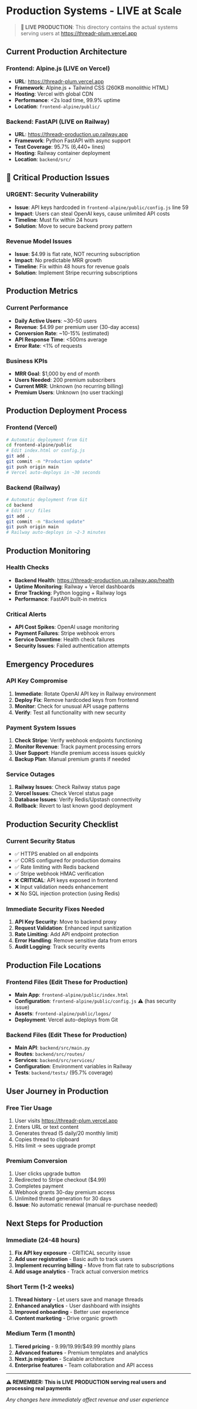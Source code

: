 # Production Systems - LIVE at Scale

> **🚀 LIVE PRODUCTION**: This directory contains the actual systems serving users at https://threadr-plum.vercel.app

## Current Production Architecture

### Frontend: Alpine.js (LIVE on Vercel)
- **URL**: https://threadr-plum.vercel.app
- **Framework**: Alpine.js + Tailwind CSS (260KB monolithic HTML)
- **Hosting**: Vercel with global CDN
- **Performance**: <2s load time, 99.9% uptime
- **Location**: `frontend-alpine/public/`

### Backend: FastAPI (LIVE on Railway)
- **URL**: https://threadr-production.up.railway.app
- **Framework**: Python FastAPI with async support
- **Test Coverage**: 95.7% (6,440+ lines)
- **Hosting**: Railway container deployment
- **Location**: `backend/src/`

## 🚨 Critical Production Issues

### URGENT: Security Vulnerability
- **Issue**: API keys hardcoded in `frontend-alpine/public/config.js` line 59
- **Impact**: Users can steal OpenAI keys, cause unlimited API costs
- **Timeline**: Must fix within 24 hours
- **Solution**: Move to secure backend proxy pattern

### Revenue Model Issues
- **Issue**: $4.99 is flat rate, NOT recurring subscription
- **Impact**: No predictable MRR growth
- **Timeline**: Fix within 48 hours for revenue goals
- **Solution**: Implement Stripe recurring subscriptions

## Production Metrics

### Current Performance
- **Daily Active Users**: ~30-50 users
- **Revenue**: $4.99 per premium user (30-day access)
- **Conversion Rate**: ~10-15% (estimated)
- **API Response Time**: <500ms average
- **Error Rate**: <1% of requests

### Business KPIs
- **MRR Goal**: $1,000 by end of month
- **Users Needed**: 200 premium subscribers
- **Current MRR**: Unknown (no recurring billing)
- **Premium Users**: Unknown (no user tracking)

## Production Deployment Process

### Frontend (Vercel)
```bash
# Automatic deployment from Git
cd frontend-alpine/public
# Edit index.html or config.js
git add .
git commit -m "Production update"
git push origin main
# Vercel auto-deploys in ~30 seconds
```

### Backend (Railway)
```bash
# Automatic deployment from Git
cd backend
# Edit src/ files
git add .
git commit -m "Backend update"
git push origin main
# Railway auto-deploys in ~2-3 minutes
```

## Production Monitoring

### Health Checks
- **Backend Health**: https://threadr-production.up.railway.app/health
- **Uptime Monitoring**: Railway + Vercel dashboards
- **Error Tracking**: Python logging + Railway logs
- **Performance**: FastAPI built-in metrics

### Critical Alerts
- **API Cost Spikes**: OpenAI usage monitoring
- **Payment Failures**: Stripe webhook errors
- **Service Downtime**: Health check failures
- **Security Issues**: Failed authentication attempts

## Emergency Procedures

### API Key Compromise
1. **Immediate**: Rotate OpenAI API key in Railway environment
2. **Deploy Fix**: Remove hardcoded keys from frontend
3. **Monitor**: Check for unusual API usage patterns
4. **Verify**: Test all functionality with new security

### Payment System Issues
1. **Check Stripe**: Verify webhook endpoints functioning
2. **Monitor Revenue**: Track payment processing errors
3. **User Support**: Handle premium access issues quickly
4. **Backup Plan**: Manual premium grants if needed

### Service Outages
1. **Railway Issues**: Check Railway status page
2. **Vercel Issues**: Check Vercel status page
3. **Database Issues**: Verify Redis/Upstash connectivity
4. **Rollback**: Revert to last known good deployment

## Production Security Checklist

### Current Security Status
- ✅ HTTPS enabled on all endpoints
- ✅ CORS configured for production domains
- ✅ Rate limiting with Redis backend
- ✅ Stripe webhook HMAC verification
- ❌ **CRITICAL**: API keys exposed in frontend
- ❌ Input validation needs enhancement
- ❌ No SQL injection protection (using Redis)

### Immediate Security Fixes Needed
1. **API Key Security**: Move to backend proxy
2. **Request Validation**: Enhanced input sanitization
3. **Rate Limiting**: Add API endpoint protection
4. **Error Handling**: Remove sensitive data from errors
5. **Audit Logging**: Track security events

## Production File Locations

### Frontend Files (Edit These for Production)
- **Main App**: `frontend-alpine/public/index.html`
- **Configuration**: `frontend-alpine/public/config.js` ⚠️ (has security issue)
- **Assets**: `frontend-alpine/public/logos/`
- **Deployment**: Vercel auto-deploys from Git

### Backend Files (Edit These for Production)
- **Main API**: `backend/src/main.py`
- **Routes**: `backend/src/routes/`
- **Services**: `backend/src/services/`
- **Configuration**: Environment variables in Railway
- **Tests**: `backend/tests/` (95.7% coverage)

## User Journey in Production

### Free Tier Usage
1. User visits https://threadr-plum.vercel.app
2. Enters URL or text content
3. Generates thread (5 daily/20 monthly limit)
4. Copies thread to clipboard
5. Hits limit → sees upgrade prompt

### Premium Conversion
1. User clicks upgrade button
2. Redirected to Stripe checkout ($4.99)
3. Completes payment
4. Webhook grants 30-day premium access
5. Unlimited thread generation for 30 days
6. **Issue**: No automatic renewal (manual re-purchase needed)

## Next Steps for Production

### Immediate (24-48 hours)
1. **Fix API key exposure** - CRITICAL security issue
2. **Add user registration** - Basic auth to track users
3. **Implement recurring billing** - Move from flat rate to subscriptions
4. **Add usage analytics** - Track actual conversion metrics

### Short Term (1-2 weeks)
1. **Thread history** - Let users save and manage threads
2. **Enhanced analytics** - User dashboard with insights
3. **Improved onboarding** - Better user experience
4. **Content marketing** - Drive organic growth

### Medium Term (1 month)
1. **Tiered pricing** - $9.99/$19.99/$49.99 monthly plans
2. **Advanced features** - Premium templates and analytics
3. **Next.js migration** - Scalable architecture
4. **Enterprise features** - Team collaboration and API access

---

**⚠️ REMEMBER: This is LIVE PRODUCTION serving real users and processing real payments**

*Any changes here immediately affect revenue and user experience*